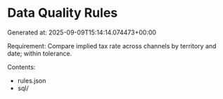 # Data Quality Rules

Generated at: 2025-09-09T15:14:14.074473+00:00

Requirement: Compare implied tax rate across channels by territory and date; within tolerance.

Contents:
- rules.json
- sql/
